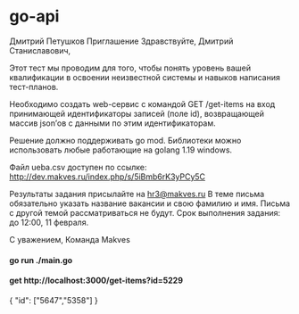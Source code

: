 # go-api

Дмитрий Петушков
Приглашение
Здравствуйте, Дмитрий Станиславович,

Этот тест мы проводим для того, чтобы понять уровень вашей квалификации в освоении неизвестной системы и навыков написания тест-планов.

Необходимо создать web-сервис с командой GET  /get-items на вход принимающей идентификаторы записей (поле id), возвращающей массив json’ов c данными по этим идентификаторам.
 
Решение должно поддерживать go mod. Библиотеки можно использовать любые работающие на golang 1.19 windows.

Файл ueba.csv доступен по ссылке: http://dev.makves.ru/index.php/s/5iBmb6rK3yPCy5C

Результаты задания присылайте на hr3@makves.ru
В теме письма обязательно указать название вакансии и свою фамилию и имя. Письма с другой темой рассматриваться не будут.
Срок выполнения задания: до 12:00, 11 февраля.

С уважением,
Команда Makves



#### go run ./main.go

#### get http://localhost:3000/get-items?id=5229
{
"id": ["5647","5358"]
}